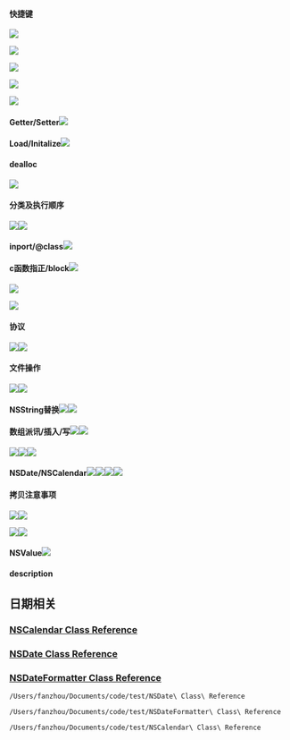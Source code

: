 #### 快捷键

![](/assets/Snip20161216_6.png)

![](/assets/Snip20170301_4.png)

![](/assets/Snip20170301_5.png)

![](/assets/Snip20170301_8.png)

![](/assets/Snip20170303_3.png)

#### 

#### Getter/Setter![](/assets/Snip20170330_25.png)

#### Load/Initalize![](/assets/Snip20170330_26.png)

#### dealloc

![](/assets/Snip20170330_24.png)

#### 分类及执行顺序

![](/assets/Snip20170331_32.png)![](/assets/Snip20170331_31.png)

#### inport/@class![](/assets/Snip20170331_29.png)

#### c函数指正/block![](/assets/Snip20170331_35.png)

![](/assets/Snip20170331_33.png)

![](/assets/Snip20170331_34.png)

#### 协议

![](/assets/Snip20170331_36.png)![](/assets/Snip20170331_37.png)

#### 文件操作

![](/assets/Snip20170331_38.png)![](/assets/Snip20170331_39.png)

#### NSString替换![](/assets/Snip20170331_40.png)![](/assets/Snip20170401_53.png)

#### 数组派讯/插入/写![](/assets/Snip20170331_42.png)![](/assets/Snip20170331_43.png)

![](/assets/Snip20170331_44.png)![](/assets/Snip20170331_41.png)![](/assets/Snip20170331_45.png)

#### NSDate/NSCalendar![](/assets/Snip20170331_47.png)![](/assets/Snip20170331_48.png)![](/assets/Snip20170401_51.png)![](/assets/Snip20170401_52.png)

#### 拷贝注意事项

![](/assets/Snip20170401_56.png)![](/assets/Snip20170401_59.png)

![](/assets/Snip20170401_57.png)![](/assets/Snip20170401_58.png)

#### NSValue![](/assets/Snip20170331_46.png)

#### description



## 日期相关

### [NSCalendar Class Reference](http://blog.csdn.net/y550918116j/article/details/49205461)

### [NSDate Class Reference](http://blog.csdn.net/y550918116j/article/details/49154731)

### [NSDateFormatter Class Reference](http://blog.csdn.net/y550918116j/article/details/49175299)

`/Users/fanzhou/Documents/code/test/NSDate\ Class\ Reference`

`/Users/fanzhou/Documents/code/test/NSDateFormatter\ Class\ Reference`

`/Users/fanzhou/Documents/code/test/NSCalendar\ Class\ Reference`



